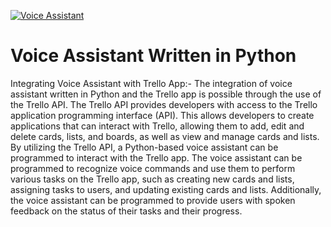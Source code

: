 [![Voice Assistant](https://github.com/FireStorm69/virtual-voice-assistant/actions/workflows/python-app.yml/badge.svg?branch=main)](https://github.com/FireStorm69/virtual-voice-assistant/actions/workflows/python-app.yml)

# Voice Assistant Written in Python

Integrating Voice Assistant with Trello App:-
  The integration of voice assistant written in Python and the Trello app is possible through the use of the Trello API. The Trello API provides developers with access to the Trello application programming interface (API). This allows developers to create applications that can interact with Trello, allowing them to add, edit and delete cards, lists, and boards, as well as view and manage cards and lists. By utilizing the Trello API, a Python-based voice assistant can be programmed to interact with the Trello app. The voice assistant can be programmed to recognize voice commands and use them to perform various tasks on the Trello app, such as creating new cards and lists, assigning tasks to users, and updating existing cards and lists. Additionally, the voice assistant can be programmed to provide users with spoken feedback on the status of their tasks and their progress.
